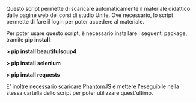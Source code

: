Questo script permette di scaricare automaticamente il materiale didattico dalle pagine web dei corsi di studio Unife.
Ove necessario, lo script permette di fare il login per poter accedere al materiale.

Per poter usare questo script, è necessario installare i seguenti package, tramite **pip install**:

**> pip install beautifulsoup4**

**> pip install selenium**

**> pip install requests**

E' inoltre necessario scaricare [PhantomJS](http://phantomjs.org/) e mettere l'eseguibile nella stessa cartella dello script per poter utilizzare quest'ultimo.
